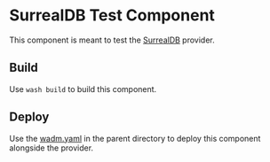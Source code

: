 # SurrealDB Test Component

This component is meant to test the [SurrealDB](https://surrealdb.com/) provider.

## Build

Use `wash build` to build this component.

## Deploy

Use the [wadm.yaml](../develop.wadm.yaml) in the parent directory to deploy this component alongside the provider.
